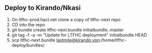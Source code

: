 ## Deploy to Kirando/Nkasi

1. On ltfhc-prod.hact.net clone a copy of ltfhc-next repo
2. CD into the repo
3. git bundle create ltfhc-next.bundle initialbundle..master
4. git tag -f -a -m "Update for LTFHC deployment"  initialbundle HEAD
5. scp ltfhc-next.bundle lastmile@kirando.vpn:/home/ltfhc-deploy/bundles/
